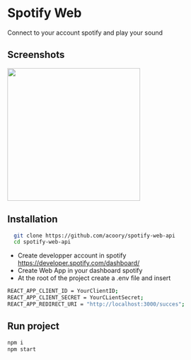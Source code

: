 # Spotify Web

Connect to your account spotify and play your sound

## Screenshots

<img src="https://i.ibb.co/zJJndBc/ezgif-com-gif-maker.gif" width="300"/>

## Installation

```bash
  git clone https://github.com/acoory/spotify-web-api
  cd spotify-web-api
```

- Create developper account in spotify https://developer.spotify.com/dashboard/
- Create Web App in your dashboard spotify
- At the root of the project create a .env file and insert

```bash
REACT_APP_CLIENT_ID = YourClientID;
REACT_APP_CLIENT_SECRET = YourCLientSecret;
REACT_APP_REDIRECT_URI = "http://localhost:3000/succes";
```

## Run project

```bash
npm i
npm start
```
